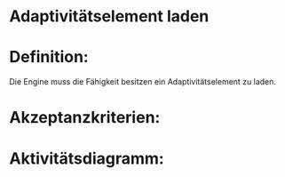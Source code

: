 # Adaptivitätselement laden


# Definition:
Die Engine muss die Fähigkeit besitzen ein Adaptivitätselement zu laden.

# Akzeptanzkriterien:


# Aktivitätsdiagramm:


